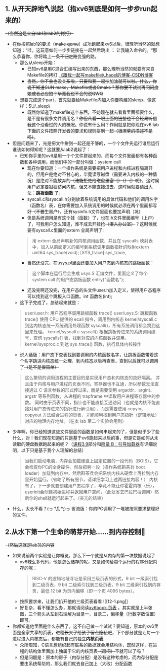 ## 1. 从开天辟地🪓说起（指xv6到底是如何一步步run起来的）
~~（当然这是来自lab1和lab2的拷打）~~
- 在你按照lab1的要求（~~make qemu~~）成功跑起来xv6以后，很理所当然的就想知道：“哇，这玩意如何一步步链接在一起然后跳出  **：**  让我输入命令的。“那么恭喜你，你将踏上一条~~不归之路~~变强的路。
	- 那么从sleep开始：
		- 已知xv6是用C混合汇编写出来的东西，那么理所当然的就要有来自Makefile的拷打
		 [《跟我一起写makefile》_haoel的博客-CSDN博客](https://blog.csdn.net/haoel/article/details/2886)
		 - ~~当然，你不会也没关系啦，只要和我一起抄~~加油~~就可以啦。什么，你说不知道GUN make，Makefile或者Cmake？那你要不试试再问问度娘或者必应娘？毕竟我也不会的说QWQ~~
	 - 想要完成这个part，首先就要给Makefile内加入你要构建的sleep，像这样：$U/_sleep\
		- 既然你知道了makefile这个东西，不妨现在就去看看里面都要什么，是不是有很多文件调用名？~~你但凡看一眼上面的链接也不会轻易听信我这个没看过的人的概况~~。你说有什么用？作用就是把你现在xv6 lab下面的文件按照开发者的要求和规则拼到一起~~（很潦草的描述不是吗）~~。
- 但是问题来了，光是把文件拼到一起还是不够的，一个个文件先运行谁后运行谁该如何得知呢？这就要从lab2说起了：
	- 已知你手里的xv6是用一个个文件拼起来的，而每个文件里面都有各种函数和各种调用，而他们中的一部分叫做：system call
		- 现在你要知道：一个操作系统是需要把用户进程和内核进程隔离开的，但用户是绝对不甘心的，毕竟读写磁盘（需要进入内核的一种情况）是绝对不能放弃的~~（谁能拒绝给磁盘里塞（）（）（）呢）~~，这时候用户必定要狠狠访问内核，但又不能直接进去，这时候就要请出大法：**跳板函数** 了。
		- syscall.c和syscall.h分别放着系统调用的具体代码和他们的调用名字（函数名）表，在你需要加入系统调用的时候就必须在两个里面都写好~~（不要生黑户）~~。还有sysinfo.h文件里面也要加声明（坑）
		- 但是系统调用是有这个娃（函数）了，也在.h文件里面编号（上户）了，可我用户怎么知道，难不成去开挂抢~~（潜入办公室）~~？这时候就要有syscall.c里面的extern 全局声明了:
		> 	用 extern 全局声明新的内核调用函数，并且在 syscalls 映射表中，加入从前面定义的编号到系统调用函数指针的映射extern uint64 sys_trace(void);   [SYS_trace] sys_trace,
		- 当然还没完，在usys.pl里面还要加入用户态到内核态的跳板函数：
		> 	这个脚本在运行后会生成 usys.S 汇编文件，里面定义了每个 system call 的用户态跳板函数 entry("函数名");
		- 还没完啊还没完，在用户态的头文件user.h加入定义，使得用户态程序可以找到这个跳板入口函数。int 函数名(int);
	- 这下子完成了，总结起来就是：
	> 	user/user.h: 用户态程序调用跳板函数 trace() 
	> 	user/usys.S: 跳板函数 trace() 使用 CPU 提供的 ecall 指令，调用到内核态 
	> 	kernel/syscall.c 到达内核态统一系统调用处理函数 syscall()，所有系统调用都会跳到这里来处理。
	> 	kernel/syscall.c syscall() 根据跳板传进来的系统调用编号，查询 syscalls[] 表，找到对应的内核函数并调用。 
	> 	kernel/sysproc.c 到达 sys_trace() 函数，执行具体内核操作
	- 说人话版：用户态下查表找到要调用的内核函数名字，让跳板函数带着这个名字跳进内核态统一处理，到内核态以后再查表，查到以后就可以调用了~~（是不是很简单）~~
	>	这么繁琐的调用流程的主要目的是实现用户态和内核态的良好隔离。
	>	并且由于内核与用户进程的页表不同，寄存器也不互通，所以参数无法直接通过 C 语言参数的形式传过来，而是需要使用 argaddr、argint、argstr 等系列函数，从进程的 trapframe 中读取用户进程寄存器中的参数。
	>	同时由于页表不同，指针也不能直接互通访问（也就是内核不能直接对用户态传进来的指针进行解引用），而是需要使用 copyin、copyout 方法结合进程的页表，才能顺利找到用户态指针（逻辑地址）对应的物理内存地址。（在本 lab 第二个实验会用到）
- 少年啊，你已经知道这些文件里面的函数是如何串起来的了，但是似乎少了些什么，对！我们现在知道的只是基于xv6跑起来以后的事，但是它是如何从未读取的硬盘数据跑起来的呢？（[课程3.9](https://mit-public-courses-cn-translatio.gitbook.io/mit6-s081/lec03-os-organization-and-system-calls/3.9-xv6-qi-dong-guo-cheng)部分和[附录 B：引导加载器](https://xv6-chinese.readthedocs.io/zh/latest/docs/AppendixB.html)有详细说明，以下只是基于我个人理解的总结）
	> 当我们启动电脑，内存会加载硬盘上固定位置的一段代码（BOIS），它会检查你PC的全身硬件，然后把另一段（操作系统斟茶兵 boot loader）加载到内存中，然后斟茶兵会把系统内核从硬盘上再拉到内存里开始运行。（省略了所有细节，请详细学习上述两链接内容！）
	> 内核有了，下一步就要创建用户态程序了，毕竟不能让你霍霍内核（乐），userinit会创建初始进程并返回用户空间，（此处省去巴拉巴拉调用）然后你的shell就运行起来了。（突兀的结束）
- 什么，太长不看？(っ °Д °;)っ
省流版：你的PC调用了一堆被按照要求整理好的文件。
## 2.从水下第一个生命的萌芽开始……到内存控制🤪
~~（然后这就是lab3)的内容~~
- 如果说前两个实验是让你概览，那么下一个就是从内存的第一块数据说起了
	- xv6辣么多代码，他是怎么储存的呢，又是如何给每个运行的程序分配内存的呢：
		>	RISC-V 的逻辑地址寻址是采用三级页表的形式，9 bit 一级索引找到二级页表，9 bit 二级索引找到三级页表，9 bit 三级索引找到内存页，最低 12 bit 为页内偏移（即一个页 4096 bytes）。
	-  按照要求来，让我们扒开他的三级页表看看 ![[f2-1.png]]
	- 好复杂，看不懂怎么办，那就请阅读[xv6book 页表](https://xv6-chinese.readthedocs.io/zh/latest/docs/chapter2.html) 。其实就是上半张图，三个箭头从左到右理解为目录一，目录二，偏移量（行数字数位置）即可。
- 你都知道他里面是什么东西了，这不自己做一个试试？要知道，原本的xv6里面是全家共享的页表，~~进程长大了给孩子留点隐私吧~~，下个部分就是让每一个进程进入内核态后，都能有自己的独立**内核页表**
	- 众所周知，C语言想组织起有联系的数据就会用结构体，既然这样，在进程的结构体里面加上独属于它的内核页表~~（房间）~~不就可以了吗？
	- 但是问题是：原本的房子（内存分配）是没有这种考虑的，而内存分配是要由系统帮助的，那么我们就去自己加上（大改）分配函数